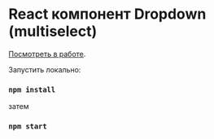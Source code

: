 # React компонент Dropdown (multiselect)

[Посмотреть в работе](http://curillaenator.github.io/dropdown).

Запустить локально:
### `npm install`
затем
### `npm start`

